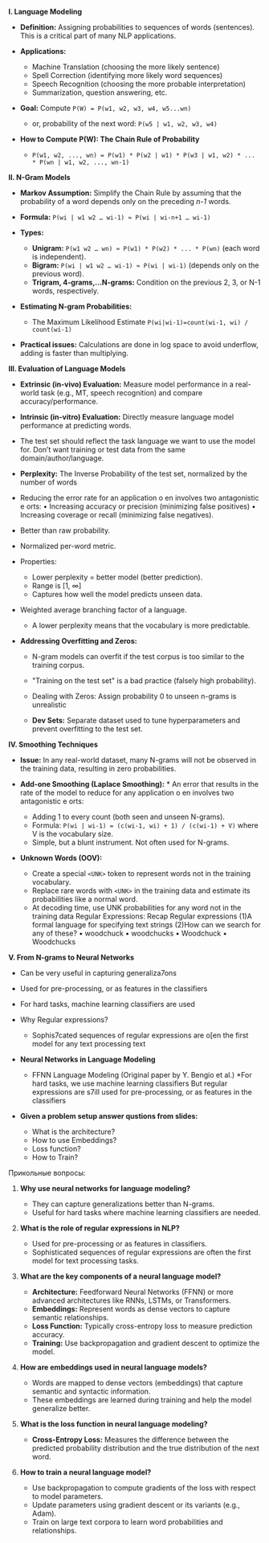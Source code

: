 
**I. Language Modeling**

*   **Definition:** Assigning probabilities to sequences of words (sentences).  This is a critical part of many NLP applications.
*   **Applications:**
    *   Machine Translation (choosing the more likely sentence)
    *   Spell Correction (identifying more likely word sequences)
    *   Speech Recognition (choosing the more probable interpretation)
    *   Summarization, question answering, etc.
*   **Goal:** Compute `P(W) = P(w1, w2, w3, w4, w5...wn)`
    *   or, probability of the next word: `P(w5 | w1, w2, w3, w4)`
*   **How to Compute P(W): The Chain Rule of Probability**

    *   `P(w1, w2, ..., wn) = P(w1) * P(w2 | w1) * P(w3 | w1, w2) * ... * P(wn | w1, w2, ..., wn-1)`

**II. N-Gram Models**

*   **Markov Assumption:** Simplify the Chain Rule by assuming that the probability of a word depends only on the preceding *n-1* words.

*   **Formula:** `P(wi | w1 w2 … wi-1) ≈ P(wi | wi-n+1 … wi-1)`

*   **Types:**

    *   **Unigram:**  `P(w1 w2 … wn) ≈ P(w1) * P(w2) * ... * P(wn)` (each word is independent).
    *   **Bigram:**  `P(wi | w1 w2 … wi-1) ≈ P(wi | wi-1)` (depends only on the previous word).
    *   **Trigram, 4-grams,...N-grams:**  Condition on the previous 2, 3, or N-1 words, respectively.
* **Estimating N-gram Probabilities:**
     * The Maximum Likelihood Estimate `P(wi|wi-1)=count(wi-1, wi) / count(wi-1)`

*   **Practical issues:** Calculations are done in log space to avoid underflow, adding is faster than multiplying.

**III. Evaluation of Language Models**

*   **Extrinsic (in-vivo) Evaluation:** Measure model performance in a real-world task (e.g., MT, speech recognition) and compare accuracy/performance.
*   **Intrinsic (in-vitro) Evaluation:** Directly measure language model performance at predicting words.
* The test set should reflect the task language we want to use the model for. Don’t want training or test data from the same domain/author/language.

*   **Perplexity:** The Inverse Probability of the test set, normalized by the number of words
* Reducing the error rate for an application o en involves two antagonistic e orts:
• Increasing accuracy or precision (minimizing false positives)
• Increasing coverage or recall (minimizing false negatives).

*   Better than raw probability.
*   Normalized per-word metric.
*   Properties:
    *  Lower perplexity = better model (better prediction).
    * Range is \[1, ∞]
    * Captures how well the model predicts unseen data.
* Weighted average branching factor of a language.
    *   A lower perplexity means that the vocabulary is more predictable.

*   **Addressing Overfitting and Zeros:**
    *   N-gram models can overfit if the test corpus is too similar to the training corpus.
    *   "Training on the test set" is a bad practice (falsely high probability).
    *   Dealing with Zeros: Assign probability 0 to unseen n-grams is unrealistic

    *   **Dev Sets:**  Separate dataset used to tune hyperparameters and prevent overfitting to the test set.

**IV. Smoothing Techniques**

*   **Issue:** In any real-world dataset, many N-grams will not be observed in the training data, resulting in zero probabilities.
*   **Add-one Smoothing (Laplace Smoothing):**
        * An error that results in the rate of the model to reduce for any application o en involves two antagonistic e orts:
    * Adding 1 to every count (both seen and unseen N-grams).
    *   Formula:  `P(wi | wi-1) = (c(wi-1, wi) + 1) / (c(wi-1) + V)` where V is the vocabulary size.
    *   Simple, but a blunt instrument. Not often used for N-grams.

*   **Unknown Words (OOV):**
    *   Create a special `<UNK>` token to represent words not in the training vocabulary.
    *   Replace rare words with `<UNK>` in the training data and estimate its probabilities like a normal word.
    *   At decoding time, use UNK probabilities for any word not in the training data
Regular Expressions: Recap
Regular expressions
(1)A formal language for specifying text strings
(2)How can we search for any of these?
• woodchuck
• woodchucks
• Woodchuck
• Woodchucks

**V. From N-grams to Neural Networks**

* Can be very useful in capturing generaliza7ons
* Used for pre-processing, or as features in the classifiers
* For hard tasks, machine learning classifiers are used

*   Why Regular expressions?
    *   Sophis7cated sequences of regular expressions are o[en the first model for any text processing text

*   **Neural Networks in Language Modeling**
    *   FFNN Language Modeling (Original paper by Y. Bengio et al.)
*For hard tasks, we use machine learning
classifiers
But regular expressions are s7ill
used for pre-processing, or as
features in the classifiers

*   **Given a problem setup answer qustions from slides:**
    *   What is the architecture?
    *   How to use Embeddings?
    *   Loss function?
    *   How to Train?

Прикольные вопросы:

1. **Why use neural networks for language modeling?**  
   - They can capture generalizations better than N-grams.  
   - Useful for hard tasks where machine learning classifiers are needed.

2. **What is the role of regular expressions in NLP?**  
   - Used for pre-processing or as features in classifiers.  
   - Sophisticated sequences of regular expressions are often the first model for text processing tasks.

3. **What are the key components of a neural language model?**  
   - **Architecture:** Feedforward Neural Networks (FFNN) or more advanced architectures like RNNs, LSTMs, or Transformers.  
   - **Embeddings:** Represent words as dense vectors to capture semantic relationships.  
   - **Loss Function:** Typically cross-entropy loss to measure prediction accuracy.  
   - **Training:** Use backpropagation and gradient descent to optimize the model.

4. **How are embeddings used in neural language models?**  
   - Words are mapped to dense vectors (embeddings) that capture semantic and syntactic information.  
   - These embeddings are learned during training and help the model generalize better.

5. **What is the loss function in neural language modeling?**  
   - **Cross-Entropy Loss:** Measures the difference between the predicted probability distribution and the true distribution of the next word.

6. **How to train a neural language model?**  
   - Use backpropagation to compute gradients of the loss with respect to model parameters.  
   - Update parameters using gradient descent or its variants (e.g., Adam).  
   - Train on large text corpora to learn word probabilities and relationships.
